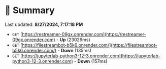 # 📖 Summary
Last updated: **8/27/2024, 7:17:18 PM**

- `GET` [https://restreamer-09gx.onrender.com](https://restreamer-09gx.onrender.com) - **Up** (23029ms)
- `GET` [https://filestreambot-b5k6.onrender.com/](https://filestreambot-b5k6.onrender.com/) - **Down** (135ms)
- `GET` [https://jupyterlab-python3-12-3.onrender.com](https://jupyterlab-python3-12-3.onrender.com) - **Down** (157ms)
